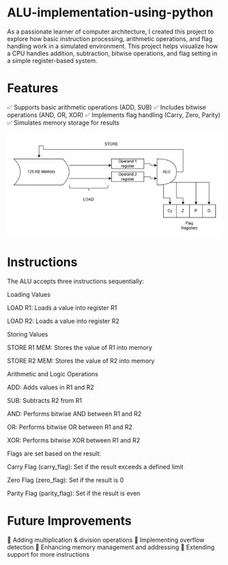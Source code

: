# ALU-implementation-using-python
As a passionate learner of computer architecture, I created this project to explore how basic instruction processing, arithmetic operations, and flag handling work in a simulated environment. This project helps visualize how a CPU handles addition, subtraction, bitwise operations, and flag setting in a simple register-based system.
# Features
✅ Supports basic arithmetic operations (ADD, SUB) 
✅ Includes bitwise operations (AND, OR, XOR) 
✅ Implements flag handling (Carry, Zero, Parity) 
✅ Simulates memory storage for results

![ALU](ALU.png)

# Instructions
The ALU accepts three instructions sequentially:

Loading Values

LOAD R1: Loads a value into register R1

LOAD R2: Loads a value into register R2

Storing Values

STORE R1 MEM: Stores the value of R1 into memory

STORE R2 MEM: Stores the value of R2 into memory

Arithmetic and Logic Operations

ADD: Adds values in R1 and R2

SUB: Subtracts R2 from R1

AND: Performs bitwise AND between R1 and R2

OR: Performs bitwise OR between R1 and R2

XOR: Performs bitwise XOR between R1 and R2

Flags are set based on the result:

Carry Flag (carry_flag): Set if the result exceeds a defined limit

Zero Flag (zero_flag): Set if the result is 0

Parity Flag (parity_flag): Set if the result is even
# Future Improvements
🔹 Adding multiplication & division operations 
🔹 Implementing overflow detection 
🔹 Enhancing memory management and addressing 
🔹 Extending support for more instructions
